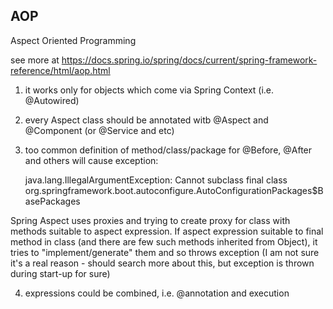 AOP
----------------

Aspect Oriented Programming

see more at https://docs.spring.io/spring/docs/current/spring-framework-reference/html/aop.html

1. it works only for objects which come via Spring Context (i.e. @Autowired)
2. every Aspect class should be annotated witb @Aspect and @Component (or @Service and etc)
3. too common definition of method/class/package for @Before, @After and others will cause exception:
 
    java.lang.IllegalArgumentException: Cannot subclass final class org.springframework.boot.autoconfigure.AutoConfigurationPackages$BasePackages
 
 Spring Aspect uses proxies and trying to create proxy for class with methods suitable to aspect expression. 
 If aspect expression suitable to final method in class (and there are few such methods inherited from Object), 
 it tries to "implement/generate" them and so throws exception (I am not sure it's a real reason - 
 should search more about this, but exception is thrown during start-up for sure)
 
4. expressions could be combined, i.e. @annotation and execution
 
 
 